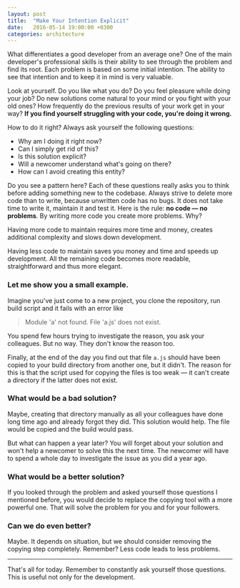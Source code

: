 ```yaml
---
layout: post
title:  "Make Your Intention Explicit"
date:   2016-05-14 19:00:00 +0300
categories: architecture
---
```


What differentiates a good developer from an average one?
One of the main developer's professional skills is their ability to see through the problem and find its root.
Each problem is based on some initial intention.
The ability to see that intention and to keep it in mind is very valuable.

Look at yourself.
Do you like what you do?
Do you feel pleasure while doing your job?
Do new solutions come natural to your mind or you fight with your old ones?
How frequently do the previous results of your work get in your way?
**If you find yourself struggling with your code, you're doing it wrong.**

How to do it right?
Always ask yourself the following questions:

* Why am I doing it right now?
* Can I simply get rid of this?
* Is this solution explicit?
* Will a newcomer understand what's going on there?
* How can I avoid creating this entity?

Do you see a pattern here?
Each of these questions really asks you to think before adding something new to the codebase.
Always strive to delete more code than to write, because unwritten code has no bugs.
It does not take time to write it, maintain it and test it.
Here is the rule: **no code — no problems**.
By writing more code you create more problems. Why?

Having more code to maintain requires more time and money, creates additional complexity and slows down development.

Having less code to maintain saves you money and time and speeds up development. All the remaining code becomes more readable, straightforward and thus more elegant.

### Let me show you a small example.

Imagine you've just come to a new project, you clone the repository, run build script and it fails with an error like

> Module 'a' not found. File 'a.js' does not exist.

You spend few hours trying to investigate the reason, you ask your colleagues. But no way. They don't know the reason too.

Finally, at the end of the day you find out that file `a.js` should have been copied to your build directory from another one, but it didn't. The reason for this is that the script used for copying the files is too weak — it can't create a directory if the latter does not exist.

### What would be a bad solution?

Maybe, creating that directory manually as all your colleagues have done long time ago and already forgot they did.
This solution would help. The file would be copied and the build would pass.

But what can happen a year later?
You will forget about your solution and won't help a newcomer to solve this the next time.
The newcomer will have to spend a whole day to investigate the issue as you did a year ago.

### What would be a better solution?

If you looked through the problem and asked yourself those questions I mentioned before, you would decide to replace the copying tool with a more powerful one.
That will solve the problem for you and for your followers.

### Can we do even better?

Maybe.
It depends on situation, but we should consider removing the copying step completely. Remember? Less code leads to less problems.

____
That's all for today.
Remember to constantly ask yourself those questions.
This is useful not only for the development.
